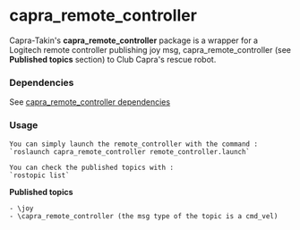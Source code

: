 # capra_remote_controller

 Capra-Takin's **capra_remote_controller** package is a wrapper for
 a Logitech remote controller publishing joy msg, capra_remote_controller 
 (see **Published topics** section) to Club Capra's rescue robot.

### Dependencies

See [capra_remote_controller dependencies](doc/dependencies.md)

### Usage

    You can simply launch the remote_controller with the command : 
    `roslaunch capra_remote_controller remote_controller.launch`

    You can check the published topics with :
    `rostopic list`

**Published topics**

    - \joy
    - \capra_remote_controller (the msg type of the topic is a cmd_vel)